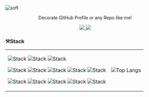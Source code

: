 ![soft](https://capsule-render.vercel.app/api?type=soft&color=00498c&text=Kimtaeoug\'Profile&fontSize=40&fontColor=FFFFFF&animation=fadeIn)
<p align='center'> Decorate GitHub Profile or any Repo like me! </p>
<p align='center'>
  <a href="https://github.com/kyechan99/capsule-render/labels/Idea">
    <img src="https://img.shields.io/badge/IDEA%20ISSUE%20-%23F7DF1E.svg?&style=for-the-badge&&logoColor=white"/>
  </a>
  <a href="#demo">
    <img src="https://img.shields.io/badge/DEMO%20-%234FC08D.svg?&style=for-the-badge&&logoColor=white"/>
  </a>
</p>

### ⚒️Stack
<table>
  <tr>
    <td>
<div align="left">
<div>
  
![Stack](https://img.shields.io/badge/flutter-02569B?style=for-the-badge&logo=Flutter&logoColor=white)
![Stack](https://img.shields.io/badge/android-3DDC84?style=for-the-badge&logo=Android&logoColor=white)
![Stack](https://img.shields.io/badge/apple-000000?style=for-the-badge&logo=IOS&logoColor=white)  

</div>  
<div>
  
![Stack](https://img.shields.io/badge/dart-0175C2?style=for-the-badge&logo=Dart&logoColor=white)
![Stack](https://img.shields.io/badge/kotlin-7F52FF?style=for-the-badge&logo=Kotlin&logoColor=white)
![Stack](https://img.shields.io/badge/swift-F05138?style=for-the-badge&logo=Swift&logoColor=white)
![Stack](https://img.shields.io/badge/Java-007396?style=for-the-badge&logo=java&logoColor=white)
![Stack](https://img.shields.io/badge/Python-3776AB?style=for-the-badge&logo=Python&logoColor=white)  
</div>  
<div>
  
![Stack](https://img.shields.io/badge/firebase-FFCA28?style=for-the-badge&logo=Firebase&logoColor=white)
![Stack](https://img.shields.io/badge/ffmpeg-007808?style=for-the-badge&logo=FFmpeg&logoColor=white)
![Stack](https://img.shields.io/badge/slack-4A154B?style=for-the-badge&logo=Slack&logoColor=white)
![Stack](https://img.shields.io/badge/notion-000000?style=for-the-badge&logo=Notion&logoColor=white)
![Stack](https://img.shields.io/badge/figma-F24E1E?style=for-the-badge&logo=Figma&logoColor=white)  

</div>  
  
<div>        
    </td>
  <td>
    
![Top Langs](https://github-readme-stats.vercel.app/api/top-langs/?username=kimtaeoug&layout=compact)    
  </td>
  </tr>
</table>




  
<!--
**kimtaeoug/kimtaeoug** is a ✨ _special_ ✨ repository because its `README.md` (this file) appears on your GitHub profile.

Here are some ideas to get you started:

- 🔭 I’m currently working on ...
- 🌱 I’m currently learning ...
- 👯 I’m looking to collaborate on ...
- 🤔 I’m looking for help with ...
- 💬 Ask me about ...
- 📫 How to reach me: ...
- 😄 Pronouns: ...
- ⚡ Fun fact: ...
-->
